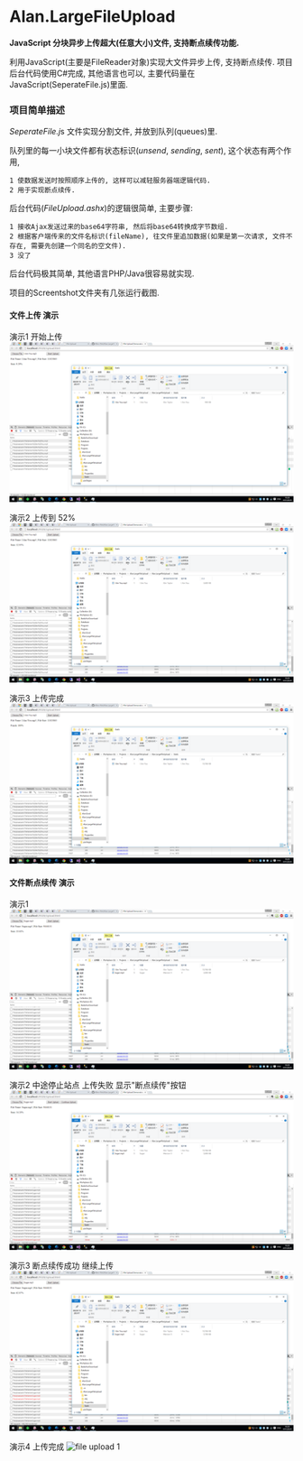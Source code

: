 # Alan.LargeFileUpload
**JavaScript 分块异步上传超大(任意大小)文件, 支持断点续传功能.**

利用JavaScript(主要是FileReader对象)实现大文件异步上传, 支持断点续传. 项目后台代码使用C#完成, 其他语言也可以, 主要代码量在JavaScript(SeperateFile.js)里面.

### 项目简单描述
*SeperateFile.j*s 文件实现分割文件, 并放到队列(queues)里.

队列里的每一小块文件都有状态标识(*unsend*, *sending*, *sent*), 这个状态有两个作用, 

	1 使数据发送时按照顺序上传的, 这样可以减轻服务器端逻辑代码. 
	2 用于实现断点续传.

后台代码(*FileUpload.ashx*)的逻辑很简单, 主要步骤:

	1 接收Ajax发送过来的base64字符串, 然后将base64转换成字节数组.
	2 根据客户端传来的文件名标识(fileName), 往文件里追加数据(如果是第一次请求, 文件不存在, 需要先创建一个同名的空文件).
	3 没了

后台代码极其简单, 其他语言PHP/Java很容易就实现.

项目的Screentshot文件夹有几张运行截图.

#### 文件上传 演示
演示1 开始上传
![file upload 1](https://raw.githubusercontent.com/Allen-Wei/Alan.LargeFileUpload/master/Screenshot/fileupload1.png)

演示2  上传到 52%
![file upload 1](https://raw.githubusercontent.com/Allen-Wei/Alan.LargeFileUpload/master/Screenshot/fileupload2.png)

演示3 上传完成
![file upload 1](https://raw.githubusercontent.com/Allen-Wei/Alan.LargeFileUpload/master/Screenshot/fileupload3.png)

#### 文件断点续传 演示

演示1 
![file upload 1](https://raw.githubusercontent.com/Allen-Wei/Alan.LargeFileUpload/master/Screenshot/fileupload-continue.png)

演示2  中途停止站点 上传失败 显示"断点续传"按钮
![file upload 1](https://raw.githubusercontent.com/Allen-Wei/Alan.LargeFileUpload/master/Screenshot/fileupload-continue1.png)

演示3 断点续传成功 继续上传
![file upload 1](https://raw.githubusercontent.com/Allen-Wei/Alan.LargeFileUpload/master/Screenshot/fileupload-continue2.png)

演示4 上传完成
![file upload 1](https://raw.githubusercontent.com/Allen-Wei/Alan.LargeFileUpload/master/Screenshot/fileupload-continue4.png)









